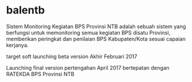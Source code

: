 # balentb
Sistem Monitoring Kegiatan BPS Provinsi NTB
adalah sebuah sistem yang berfungsi untuk memonitoring semua kegiatan BPS disatu Provinsi,
memberikan peringkat dan penilaian BPS Kabupaten/Kota sesuai capaian kerjanya.

target soft launching beta version Akhir Februari 2017

Launching final version pertengahan April 2017 bertepatan dengan RATEKDA BPS Provinsi NTB
